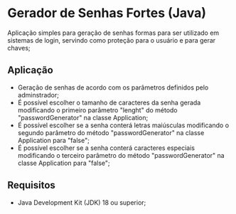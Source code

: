 # Gerador de Senhas Fortes (Java)

Aplicação simples para geração de senhas formas para ser utilizado em sistemas de login, servindo como proteção para o usuário e para gerar chaves;

## Aplicação

- Geração de senhas de acordo com os parâmetros definidos pelo adminstrador;
- É possível escolher o tamanho de caracteres da senha gerada modificando o primeiro parâmetro "lenght" do método "passwordGenerator" na classe Application;
- É possível escolher se a senha conterá letras maiúsculas modificando o segundo parâmetro do método "passwordGenerator" na classe Application para "false";
- É possível escolher se a senha conterá caracteres especiais modificando o terceiro parâmetro do método "passwordGenerator" na classe Application para "false";

## Requisitos

- Java Development Kit (JDK) 18 ou superior;

